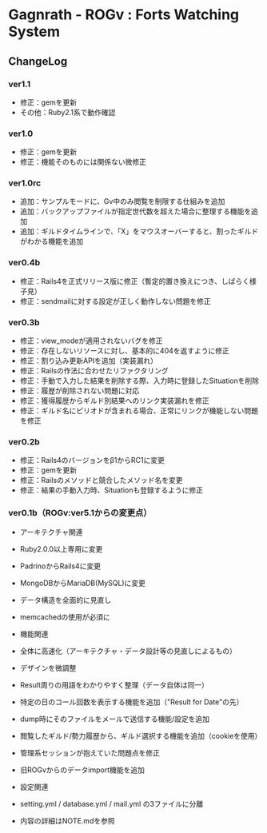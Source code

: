 Gagnrath - ROGv : Forts Watching System
===============

ChangeLog
---------------
### ver1.1
- 修正：gemを更新
- その他：Ruby2.1系で動作確認

### ver1.0
- 修正：gemを更新
- 修正：機能そのものには関係ない微修正

### ver1.0rc
- 追加：サンプルモードに、Gv中のみ閲覧を制限する仕組みを追加
- 追加：バックアップファイルが指定世代数を超えた場合に整理する機能を追加
- 追加：ギルドタイムラインで、「X」をマウスオーバーすると、割ったギルドがわかる機能を追加

### ver0.4b
- 修正：Rails4を正式リリース版に修正（暫定的置き換えにつき、しばらく様子見）
- 修正：sendmailに対する設定が正しく動作しない問題を修正

### ver0.3b
- 修正：view_modeが適用されないバグを修正
- 修正：存在しないリソースに対し、基本的に404を返すように修正
- 修正：割り込み更新APIを追加（実装漏れ）
- 修正：Railsの作法に合わせたリファクタリング
- 修正：手動で入力した結果を削除する際、入力時に登録したSituationを削除
- 修正：履歴が削除されない問題に対応
- 修正：獲得履歴からギルド別結果へのリンク実装漏れを修正
- 修正：ギルド名にピリオドが含まれる場合、正常にリンクが機能しない問題を修正

### ver0.2b
- 修正：Rails4のバージョンをβ1からRC1に変更
- 修正：gemを更新
- 修正：Railsのメソッドと競合したメソッド名を変更
- 修正：結果の手動入力時、Situationも登録するように修正

### ver0.1b（ROGv:ver5.1からの変更点）

- アーキテクチャ関連
 - Ruby2.0.0以上専用に変更
 - PadrinoからRails4に変更
 - MongoDBからMariaDB(MySQL)に変更
 - データ構造を全面的に見直し
 - memcachedの使用が必須に

- 機能関連
 - 全体に高速化（アーキテクチャ・データ設計等の見直しによるもの）
 - デザインを微調整
 - Result周りの用語をわかりやすく整理（データ自体は同一）
 - 特定の日のコール回数を表示する機能を追加（"Result for Date"の先）
 - dump時にそのファイルをメールで送信する機能/設定を追加
 - 閲覧したギルド/勢力履歴から、ギルド選択する機能を追加（cookieを使用）
 - 管理系セッションが抱えていた問題点を修正
 - 旧ROGvからのデータimport機能を追加

- 設定関連
 - setting.yml / database.yml / mail.yml の3ファイルに分離
 - 内容の詳細はNOTE.mdを参照
